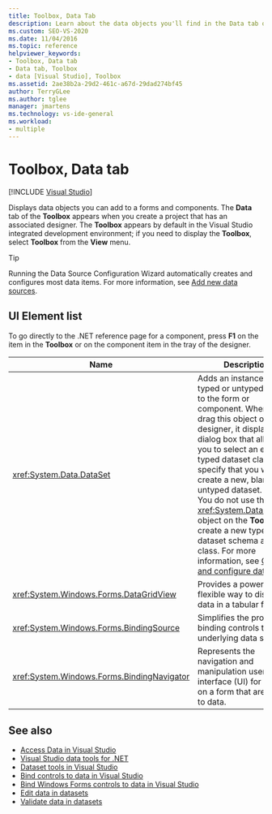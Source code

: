 ```yaml
---
title: Toolbox, Data Tab
description: Learn about the data objects you'll find in the Data tab of the Toolbox window.
ms.custom: SEO-VS-2020
ms.date: 11/04/2016
ms.topic: reference
helpviewer_keywords:
- Toolbox, Data tab
- Data tab, Toolbox
- data [Visual Studio], Toolbox
ms.assetid: 2ae38b2a-29d2-461c-a67d-29dad274bf45
author: TerryGLee
ms.author: tglee
manager: jmartens
ms.technology: vs-ide-general
ms.workload:
- multiple
---
```

# Toolbox, Data tab

 [!INCLUDE [Visual Studio](~/includes/applies-to-version/vs-not-mac.md)]

Displays data objects you can add to a forms and components. The **Data** tab of the **Toolbox** appears when you create a project that has an associated designer. The **Toolbox** appears by default in the Visual Studio integrated development environment; if you need to display the **Toolbox**, select **Toolbox** from the **View** menu.

> [!TIP]
> Running the Data Source Configuration Wizard automatically creates and configures most data items. For more information, see [Add new data sources](../../data-tools/add-new-data-sources.md).

## UI Element list

To go directly to the .NET reference page for a component, press **F1** on the item in the **Toolbox** or on the component item in the tray of the designer.

|Name|Description|
|----------|-----------------|
|<xref:System.Data.DataSet>|Adds an instance of a typed or untyped dataset to the form or component. When you drag this object onto a designer, it displays a dialog box that allows you to select an existing typed dataset class or specify that you want to create a new, blank, untyped dataset. **Note:**  You do not use the <xref:System.Data.DataSet> object on the **Toolbox** to create a new typed dataset schema and class. For more information, see [Create and configure datasets](../../data-tools/create-and-configure-datasets-in-visual-studio.md).|
|<xref:System.Windows.Forms.DataGridView>|Provides a powerful and flexible way to display data in a tabular format.|
|<xref:System.Windows.Forms.BindingSource>|Simplifies the process of binding controls to an underlying data source.|
|<xref:System.Windows.Forms.BindingNavigator>|Represents the navigation and manipulation user interface (UI) for controls on a form that are bound to data.|

## See also

- [Access Data in Visual Studio](../../data-tools/accessing-data-in-visual-studio.md)
- [Visual Studio data tools for .NET](../../data-tools/visual-studio-data-tools-for-dotnet.md)
- [Dataset tools in Visual Studio](../../data-tools/dataset-tools-in-visual-studio.md)
- [Bind controls to data in Visual Studio](../../data-tools/bind-controls-to-data-in-visual-studio.md)
- [Bind Windows Forms controls to data in Visual Studio](../../data-tools/bind-windows-forms-controls-to-data-in-visual-studio.md)
- [Edit data in datasets](../../data-tools/edit-data-in-datasets.md)
- [Validate data in datasets](../../data-tools/validate-data-in-datasets.md)
